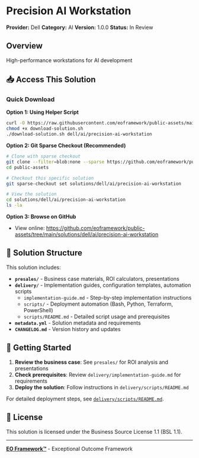 # Precision AI Workstation

**Provider:** Dell
**Category:** AI
**Version:** 1.0.0
**Status:** In Review

## Overview

High-performance workstations for AI development

## 📥 Access This Solution

### Quick Download

**Option 1: Using Helper Script**
```bash
curl -O https://raw.githubusercontent.com/eoframework/public-assets/main/download-solution.sh
chmod +x download-solution.sh
./download-solution.sh dell/ai/precision-ai-workstation
```

**Option 2: Git Sparse Checkout (Recommended)**
```bash
# Clone with sparse checkout
git clone --filter=blob:none --sparse https://github.com/eoframework/public-assets.git
cd public-assets

# Checkout this specific solution
git sparse-checkout set solutions/dell/ai/precision-ai-workstation

# View the solution
cd solutions/dell/ai/precision-ai-workstation
ls -la
```

**Option 3: Browse on GitHub**
- View online: https://github.com/eoframework/public-assets/tree/main/solutions/dell/ai/precision-ai-workstation

## 📁 Solution Structure

This solution includes:

- **`presales/`** - Business case materials, ROI calculators, presentations
- **`delivery/`** - Implementation guides, configuration templates, automation scripts
  - `implementation-guide.md` - Step-by-step implementation instructions
  - `scripts/` - Deployment automation (Bash, Python, Terraform, PowerShell)
  - `scripts/README.md` - Detailed script usage and prerequisites
- **`metadata.yml`** - Solution metadata and requirements
- **`CHANGELOG.md`** - Version history and updates

## 🚀 Getting Started

1. **Review the business case**: See `presales/` for ROI analysis and presentations
2. **Check prerequisites**: Review `delivery/implementation-guide.md` for requirements
3. **Deploy the solution**: Follow instructions in `delivery/scripts/README.md`

For detailed deployment steps, see [`delivery/scripts/README.md`](delivery/scripts/README.md).

## 📄 License

This solution is licensed under the Business Source License 1.1 (BSL 1.1).

---

**[EO Framework™](https://eoframework.org)** - Exceptional Outcome Framework
